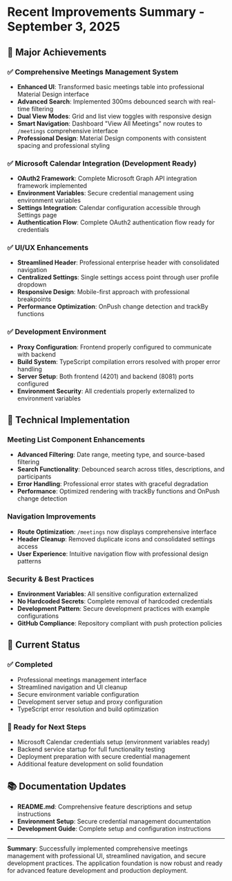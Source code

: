 # Recent Improvements Summary - September 3, 2025

## 🚀 Major Achievements

### ✅ Comprehensive Meetings Management System
- **Enhanced UI**: Transformed basic meetings table into professional Material Design interface
- **Advanced Search**: Implemented 300ms debounced search with real-time filtering
- **Dual View Modes**: Grid and list view toggles with responsive design
- **Smart Navigation**: Dashboard "View All Meetings" now routes to `/meetings` comprehensive interface
- **Professional Design**: Material Design components with consistent spacing and professional styling

### ✅ Microsoft Calendar Integration (Development Ready)
- **OAuth2 Framework**: Complete Microsoft Graph API integration framework implemented
- **Environment Variables**: Secure credential management using environment variables
- **Settings Integration**: Calendar configuration accessible through Settings page
- **Authentication Flow**: Complete OAuth2 authentication flow ready for credentials

### ✅ UI/UX Enhancements
- **Streamlined Header**: Professional enterprise header with consolidated navigation
- **Centralized Settings**: Single settings access point through user profile dropdown
- **Responsive Design**: Mobile-first approach with professional breakpoints
- **Performance Optimization**: OnPush change detection and trackBy functions

### ✅ Development Environment
- **Proxy Configuration**: Frontend properly configured to communicate with backend
- **Build System**: TypeScript compilation errors resolved with proper error handling
- **Server Setup**: Both frontend (4201) and backend (8081) ports configured
- **Environment Security**: All credentials properly externalized to environment variables

## 🔧 Technical Implementation

### Meeting List Component Enhancements
- **Advanced Filtering**: Date range, meeting type, and source-based filtering
- **Search Functionality**: Debounced search across titles, descriptions, and participants
- **Error Handling**: Professional error states with graceful degradation
- **Performance**: Optimized rendering with trackBy functions and OnPush change detection

### Navigation Improvements
- **Route Optimization**: `/meetings` now displays comprehensive interface
- **Header Cleanup**: Removed duplicate icons and consolidated settings access
- **User Experience**: Intuitive navigation flow with professional design patterns

### Security & Best Practices
- **Environment Variables**: All sensitive configuration externalized
- **No Hardcoded Secrets**: Complete removal of hardcoded credentials
- **Development Pattern**: Secure development practices with example configurations
- **GitHub Compliance**: Repository compliant with push protection policies

## 🎯 Current Status

### ✅ Completed
- Professional meetings management interface
- Streamlined navigation and UI cleanup
- Secure environment variable configuration
- Development server setup and proxy configuration
- TypeScript error resolution and build optimization

### 🔄 Ready for Next Steps
- Microsoft Calendar credentials setup (environment variables ready)
- Backend service startup for full functionality testing
- Deployment preparation with secure credential management
- Additional feature development on solid foundation

## 📚 Documentation Updates
- **README.md**: Comprehensive feature descriptions and setup instructions
- **Environment Setup**: Secure credential management documentation
- **Development Guide**: Complete setup and configuration instructions

---

**Summary**: Successfully implemented comprehensive meetings management with professional UI, streamlined navigation, and secure development practices. The application foundation is now robust and ready for advanced feature development and production deployment.
